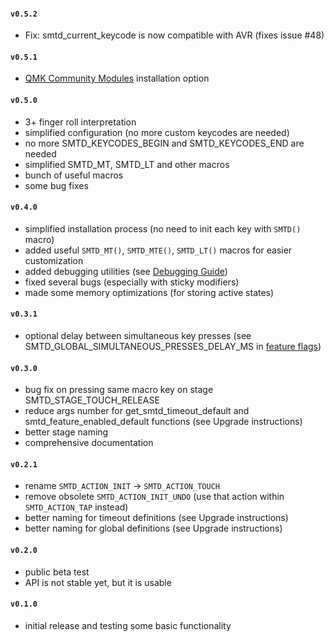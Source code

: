 #### `v0.5.2`
- Fix: smtd_current_keycode is now compatible with AVR (fixes issue #48)

#### `v0.5.1`
- [QMK Community Modules](https://docs.qmk.fm/features/community_modules) installation option

#### `v0.5.0`
- 3+ finger roll interpretation
- simplified configuration (no more custom keycodes are needed)
- no more SMTD_KEYCODES_BEGIN and SMTD_KEYCODES_END are needed
- simplified SMTD_MT, SMTD_LT and other macros
- bunch of useful macros
- some bug fixes

#### `v0.4.0`
- simplified installation process (no need to init each key with `SMTD()` macro)
- added useful `SMTD_MT()`, `SMTD_MTE()`, `SMTD_LT()` macros for easier customization
- added debugging utilities (see [Debugging Guide](https://github.com/stasmarkin/sm_td/blob/main/docs/040_debugging.md))
- fixed several bugs (especially with sticky modifiers)
- made some memory optimizations (for storing active states)

#### `v0.3.1`
- optional delay between simultaneous key presses (see SMTD_GLOBAL_SIMULTANEOUS_PRESSES_DELAY_MS in [feature flags](https://github.com/stasmarkin/sm_td/blob/main/docs/080_customization_features.md))

#### `v0.3.0`
- bug fix on pressing same macro key on stage SMTD_STAGE_TOUCH_RELEASE
- reduce args number for get_smtd_timeout_default and smtd_feature_enabled_default functions (see Upgrade instructions)
- better stage naming
- comprehensive documentation

#### `v0.2.1`
- rename `SMTD_ACTION_INIT` → `SMTD_ACTION_TOUCH`
- remove obsolete `SMTD_ACTION_INIT_UNDO` (use that action within `SMTD_ACTION_TAP` instead)
- better naming for timeout definitions (see Upgrade instructions)
- better naming for global definitions (see Upgrade instructions)

#### `v0.2.0`
- public beta test
- API is not stable yet, but it is usable

#### `v0.1.0`
- initial release and testing some basic functionality
